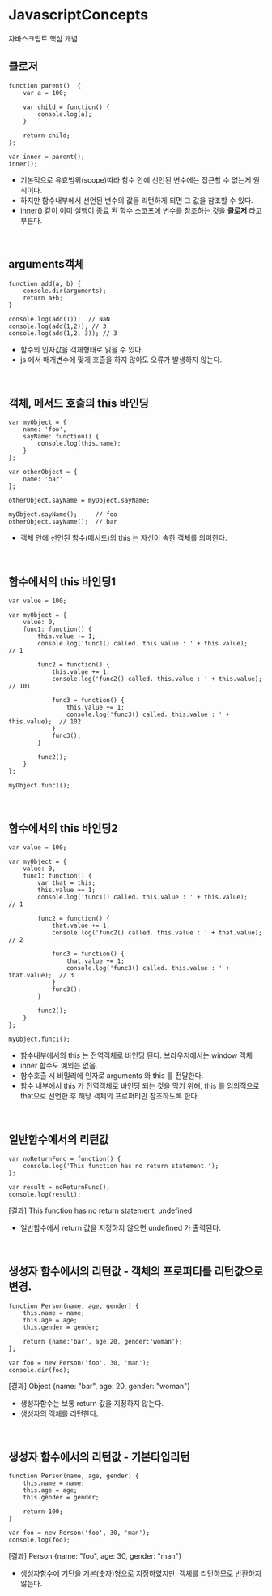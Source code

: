 # JavascriptConcepts
자바스크립트 핵심 개념

## 클로저

```
function parent()  {
	var a = 100;
	
	var child = function() {
		console.log(a);
	}
	
	return child;
};

var inner = parent();
inner();
```

- 기본적으로 유효범위(scope)따라 함수 안에 선언된 변수에는 접근할 수 없는게 원칙이다.
- 하지만 함수내부에서 선언된 변수의 값을 리턴하게 되면 그 값을 참조할 수 있다.
- inner() 같이 이미 실행이 종료 된 함수 스코프에 변수를 참조하는 것을 <b>클로저</b> 라고 부른다.
  
<br>
  
## arguments객체

```
function add(a, b) {
	console.dir(arguments);
	return a+b;
}

console.log(add(1));  // NaN
console.log(add(1,2)); // 3
console.log(add(1,2, 3)); // 3
```

- 함수의 인자값을 객체형태로 읽을 수 있다.
- js 에서 매개변수에 맞게 호출을 하지 않아도 오류가 발생하지 않는다.

<br>

## 객체, 메서드 호출의 this 바인딩

```
var myObject = {
	name: 'foo',
	sayName: function() {
		console.log(this.name);
	}
};

var otherObject = {
	name: 'bar'
};

otherObject.sayName = myObject.sayName;

myObject.sayName(); 	// foo
otherObject.sayName();  // bar
```

- 객체 안에 선언된 함수(메서드)의 this 는 자신이 속한 객체를 의미한다.

<br>

## 함수에서의 this 바인딩1

```
var value = 100;

var myObject = {
	value: 0,
	func1: function() {	
		this.value += 1;
		console.log('func1() called. this.value : ' + this.value);   // 1
		
		func2 = function() {
			this.value += 1;
			console.log('func2() called. this.value : ' + this.value);   // 101
			
			func3 = function() {
				this.value += 1;
				console.log('func3() called. this.value : ' + this.value);  // 102
			}
			func3();
		}
		
		func2();
	}
};

myObject.func1();
```

<br>

## 함수에서의 this 바인딩2


```
var value = 100;

var myObject = {
	value: 0,
	func1: function() {	
		var that = this;
		this.value += 1;
		console.log('func1() called. this.value : ' + this.value);   // 1
		
		func2 = function() {
			that.value += 1;
			console.log('func2() called. this.value : ' + that.value);   // 2
			
			func3 = function() {
				that.value += 1;
				console.log('func3() called. this.value : ' + that.value);  // 3
			}
			func3();
		}
		
		func2();
	}
};

myObject.func1();
```

- 함수내부에서의 this 는 전역객체로 바인딩 된다. 브라우저에서는 window 객체
- inner 함수도 예외는 없음.
- 함수호출 시 비밀리에 인자로 arguments 와 this 를 전달한다.
- 함수 내부에서 this 가 전역객체로 바인딩 되는 것을 막기 위해, this 를 임의적으로 that으로 선언한 후 해당 객체의 프로퍼티만 참조하도록 한다.


<br>


## 일반함수에서의 리턴값

```
var noReturnFunc = function() {
	console.log('This function has no return statement.');
};

var result = noReturnFunc();
console.log(result);
```

[결과]
This function has no return statement.
undefined

- 일반함수에서 return 값을 지정하지 않으면 undefined 가 출력된다.

<br>


## 생성자 함수에서의 리턴값 - 객체의 프로퍼티를 리턴값으로 변경.

```
function Person(name, age, gender) {
	this.name = name;
	this.age = age;
	this.gender = gender;

	return {name:'bar', age:20, gender:'woman'};
};

var foo = new Person('foo', 30, 'man');
console.dir(foo);
```

[결과]
Object {name: "bar", age: 20, gender: "woman"}

- 생성자함수는 보통 return 값을 지정하지 않는다.
- 생성자의 객체를 리턴한다.


<br>

## 생성자 함수에서의 리턴값 - 기본타입리턴

```
function Person(name, age, gender) {
	this.name = name;
	this.age = age;
	this.gender = gender;

	return 100;
}

var foo = new Person('foo', 30, 'man');
console.log(foo);
```

[결과]
Person {name: "foo", age: 30, gender: "man"}

- 생성자함수에 기턴을 기본(숫자)형으로 지정하였지만, 객체를 리턴하므로 반환하지 않는다.
